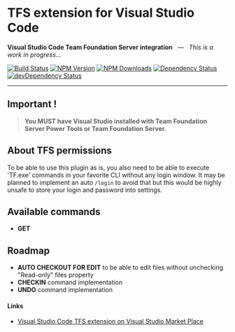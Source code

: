 # TFS extension for Visual Studio Code
**Visual Studio Code Team Foundation Server integration** _&nbsp; ― &nbsp; This is a work in progress..._

[![Build Status](https://travis-ci.org/ivangabriele/vscode-tfs.svg?branch=master)](https://travis-ci.org/ivangabriele/vscode-tfs)
[![NPM Version](https://img.shields.io/npm/v/vscode-tfs.svg?style=flat)](https://www.npmjs.org/package/vscode-tfs)
[![NPM Downloads](https://img.shields.io/npm/dm/vscode-tfs.svg?style=flat)](https://www.npmjs.org/package/vscode-tfs)
[![Dependency Status](https://david-dm.org/ivangabriele/vscode-tfs.svg)](https://david-dm.org/ivangabriele/vscode-tfs)
[![devDependency Status](https://david-dm.org/ivangabriele/vscode-tfs/dev-status.svg)](https://david-dm.org/ivangabriele/vscode-tfs#info=devDependencies)

---

## Important !

> **You MUST have Visual Studio installed with Team Foundation Server Power Tools or Team Foundation Server.**

## About TFS permissions

To be able to use this plugin as is, you also need to be able to execute 'TF.exe' commands in your favorite CLI without any login window. It may be planned to implement an auto `/login` to avoid that but this would be highly unsafe to store your login and password into settings.

## Available commands

- **GET**

## Roadmap

- **AUTO CHECKOUT FOR EDIT** to be able to edit files without unchecking "Read-only" files property
- **CHECKIN** command implementation
- **UNDO** command implementation

#### Links

- [Visual Studio Code TFS extension on Visual Studio Market Place](https://marketplace.visualstudio.com/items/ivangabriele.vscode-tfs)
